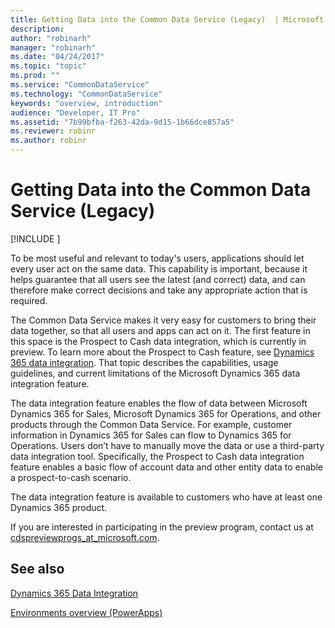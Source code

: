 ```yaml
---
title: Getting Data into the Common Data Service (Legacy)  | Microsoft Docs
description: 
author: "robinarh"
manager: "robinarh"
ms.date: "04/24/2017"
ms.topic: "topic"
ms.prod: ""
ms.service: "CommonDataService"
ms.technology: "CommonDataService"
keywords: "overview, introduction"
audience: "Developer, IT Pro"
ms.assetid: "7b99bfba-f263-42da-9d15-1b66dce857a5"
ms.reviewer: robinr
ms.author: robinr
---
```


# Getting Data into the Common Data Service (Legacy)

[!INCLUDE [](../includes/new-version.md)]


To be most useful and relevant to today's users, applications should let every user act on the same data. This capability is important, because it helps guarantee that all users see the latest (and correct) data, and can therefore make correct decisions and take any appropriate action that is required.

The Common Data Service makes it very easy for customers to bring their data together, so that all users and apps can act on it. The first feature in this space is the Prospect to Cash data integration, which is currently in preview. To learn more about the Prospect to Cash feature, see [Dynamics 365 data integration](dynamics-365-integration.md). That topic describes the capabilities, usage guidelines, and current limitations of the Microsoft Dynamics 365 data integration feature.

The data integration feature enables the flow of data between Microsoft Dynamics 365 for Sales, Microsoft Dynamics 365 for Operations, and other products through the Common Data Service. For example, customer information in Dynamics 365 for Sales can flow to Dynamics 365 for Operations. Users don’t have to manually move the data or use a third-party data integration tool. Specifically, the Prospect to Cash data integration feature enables a basic flow of account data and other entity data to enable a prospect-to-cash scenario.

The data integration feature is available to customers who have at least one Dynamics 365 product.

If you are interested in participating in the preview program, contact us at [cdspreviewprogs_at_microsoft.com](mailto:cdspreviewprogs@microsoft.com).

## See also
[Dynamics 365 Data Integration](dynamics-365-integration.md)

[Environments overview (PowerApps)](https://powerapps.microsoft.com/tutorials/environments-overview/)

